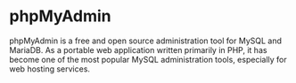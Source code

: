 # phpMyAdmin

phpMyAdmin is a free and open source administration tool for MySQL and MariaDB. As a portable web application written primarily in PHP, it has become one of the most popular MySQL administration tools, especially for web hosting services.
